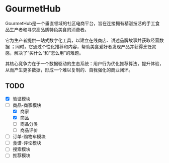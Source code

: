 # GourmetHub
GourmetHub是一个垂直领域的社区电商平台，旨在连接拥有精湛技艺的手工食品生产者和寻求高品质特色美食的消费者。  

它为生产者提供一站式数字化工具，以建立在线商店、讲述品牌故事并获取经营数据 ；同时，它通过个性化推荐和内容，帮助美食爱好者发现产品并获得烹饪灵感，解决了“买什么”和“怎么用”的难题。

其核心竞争力在于一个数据驱动的生态系统：用户行为优化推荐算法，提升体验，从而产生更多数据，形成一个难以复制的、自我强化的商业闭环。


## TODO
- [x] 验证模块
- [ ] 商品-商家模块
  - [x] 商家
  - [x] 商品
  - [ ] 商品分类
  - [ ] 商品评价
- [ ] 订单-购物车模块
- [ ] 食谱-评论模块
- [ ] 搜索模块 
- [ ] 推荐模块
